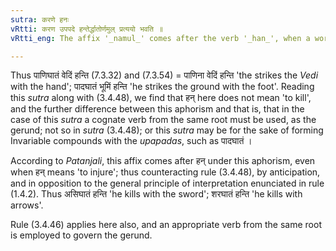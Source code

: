 ```yaml
---
sutra: करणे हनः
vRtti: करण उपपदे हन्तेर्द्धातोर्णमुल् प्रत्ययो भवति ॥
vRtti_eng: The affix '_namul_' comes after the verb '_han_', when a word in the Instrumental case is in composition with it.

---
```

Thus पाणिघातं वेदिं हन्ति (7.3.32) and (7.3.54) = पाणिना वेदिं हन्ति 'the strikes the _Vedi_ with the hand'; पादघातं भूमिं हन्ति 'he strikes the ground with the foot'. Reading this _sutra_ along with (3.4.48), we find that हन् here does not mean 'to kill', and the further difference between this aphorism and that is, that in the case of this _sutra_ a cognate verb from the same root must be used, as the gerund; not so in _sutra_ (3.4.48); or this _sutra_ may be for the sake of forming Invariable compounds with the _upapadas_, such as पादघातं ।

According to _Patanjali_, this affix comes after हन् under this aphorism, even when हन् means 'to injure'; thus counteracting rule (3.4.48), by anticipation, and in opposition to the general principle of interpretation enunciated in rule (1.4.2). Thus असिघातं हन्ति 'he kills with the sword'; शरघातं हन्ति 'he kills with arrows'.

Rule (3.4.46) applies here also, and an appropriate verb from the same root is employed to govern the gerund.